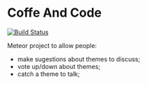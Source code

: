 # Coffe And Code  
[![Build Status](https://travis-ci.org/afucher/coffeeandcode.svg)](https://travis-ci.org/afucher/coffeeandcode)  

Meteor project to allow people:
 - make sugestions about themes to discuss;
 - vote up/down about themes;
 - catch a theme to talk;
